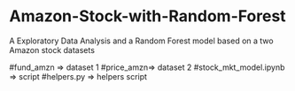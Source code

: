 # Amazon-Stock-with-Random-Forest
A Exploratory Data Analysis and a Random Forest model based on a two Amazon stock datasets

#fund_amzn => dataset 1
#price_amzn=> dataset 2
#stock_mkt_model.ipynb => script
#helpers.py => helpers script
